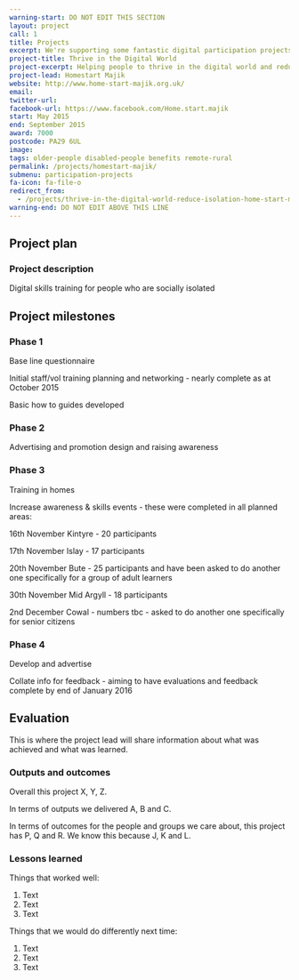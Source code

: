 ```yaml
---
warning-start: DO NOT EDIT THIS SECTION
layout: project
call: 1
title: Projects
excerpt: We're supporting some fantastic digital participation projects. Here are their stories.
project-title: Thrive in the Digital World
project-excerpt: Helping people to thrive in the digital world and reducing social isolation
project-lead: Homestart Majik
website: http://www.home-start-majik.org.uk/
email:
twitter-url:
facebook-url: https://www.facebook.com/Home.start.majik
start: May 2015
end: September 2015
award: 7000
postcode: PA29 6UL
image:
tags: older-people disabled-people benefits remote-rural
permalink: /projects/homestart-majik/
submenu: participation-projects
fa-icon: fa-file-o
redirect_from:
  - /projects/thrive-in-the-digital-world-reduce-isolation-home-start-majik/
warning-end: DO NOT EDIT ABOVE THIS LINE
---
```


## Project plan

### Project description

Digital skills training for people who are socially isolated

## Project milestones

### Phase 1

Base line questionnaire

Initial staff/vol training planning and networking - nearly complete as at October 2015

Basic how to guides developed

### Phase 2

Advertising and promotion design and raising awareness

### Phase 3

Training in homes

Increase awareness  & skills events - these were completed in all planned areas:

16th November Kintyre - 20 participants

17th November Islay - 17 participants

20th November Bute - 25 participants and have been asked to do another one specifically for a group of adult learners

30th November Mid Argyll - 18 participants

2nd December  Cowal - numbers tbc - asked to do another one specifically for senior citizens

### Phase 4

Develop and advertise

Collate info for feedback - aiming to have evaluations and feedback complete by end of January 2016


## Evaluation

This is where the project lead will share information about what was achieved and what was learned.

### Outputs and outcomes

Overall this project X, Y, Z.

In terms of outputs we delivered A, B and C.

In terms of outcomes for the people and groups we care about, this project has P, Q and R. We know this because J, K and L.

### Lessons learned

Things that worked well:

1. Text
2. Text
3. Text

Things that we would do differently next time:

1. Text
2. Text
3. Text
